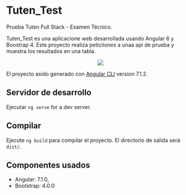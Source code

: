 # Tuten_Test

Prueba Tuten Full Stack - Examen Técnico.

Tuten_Test es una aplicacione web desarrollada usando Angular 6 y Boostrap 4. 
Este proyecto realiza peticiiones a unaa api de prueba y muestra los resultados en una tabla.

<div align="center"><a> <img src="./src/assets/VueFlat.jpg"> </a></div>


El proyecto asido generado con [Angular CLI](https://github.com/angular/angular-cli) version 7.1.2.

## Servidor de desarrollo

Ejecutar `ng serve` for a dev server.

## Compilar

Ejecute `ng build` para compilar el proyecto. El directorio de salida será `dist/`.

## Componentes usados

- Angular: 7.1.0,
- Bootstrap: 4.0.0
